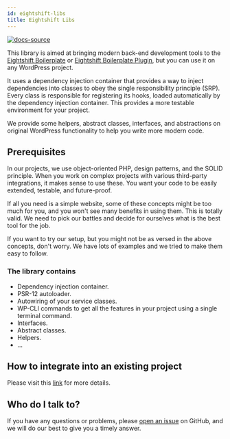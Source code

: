 ```yaml
---
id: eightshift-libs
title: Eightshift Libs
---
```


[![docs-source](https://img.shields.io/badge/source-eigthshift--libs-blue?style=for-the-badge&logo=php&labelColor=2a2a2a)](https://github.com/infinum/eightshift-libs)

This library is aimed at bringing modern back-end development tools to the [Eightshift Boilerplate](https://github.com/infinum/eightshift-boilerplate) or [Eightshift Boilerplate Plugin](https://github.com/infinum/eightshift-boilerplate-plugin), but you can use it on any WordPress project.

It uses a dependency injection container that provides a way to inject dependencies into classes to obey the single responsibility principle (SRP). Every class is responsible for registering its hooks, loaded automatically by the dependency injection container. This provides a more testable environment for your project.

We provide some helpers, abstract classes, interfaces, and abstractions on original WordPress functionality to help you write more modern code.

## Prerequisites

In our projects, we use object-oriented PHP, design patterns, and the SOLID principle. When you work on complex projects with various third-party integrations, it makes sense to use these. You want your code to be easily extended, testable, and future-proof.

If all you need is a simple website, some of these concepts might be too much for you, and you won't see many benefits in using them. This is totally valid. We need to pick our battles and decide for ourselves what is the best tool for the job.

If you want to try our setup, but you might not be as versed in the above concepts, don't worry. We have lots of examples and we tried to make them easy to follow.

### The library contains

- Dependency injection container.
- PSR-12 autoloader.
- Autowiring of your service classes.
- WP-CLI commands to get all the features in your project using a single terminal command.
- Interfaces.
- Abstract classes.
- Helpers.
- ...

## How to integrate into an existing project

Please visit this [link](legacy/v4/advanced/installation-boilerplate-custom) for more details.

## Who do I talk to?

If you have any questions or problems, please [open an issue](https://github.com/infinum/eightshift-libs/issues) on GitHub, and we will do our best to give you a timely answer.
